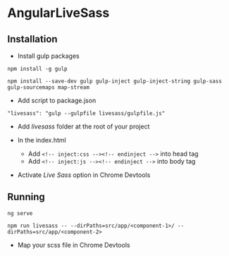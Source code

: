 # AngularLiveSass

## Installation

- Install gulp packages

`npm install -g gulp`

`npm install --save-dev gulp gulp-inject gulp-inject-string gulp-sass gulp-sourcemaps map-stream`

- Add script to package.json

`"livesass": "gulp --gulpfile livesass/gulpfile.js"`

- Add *livesass* folder at the root of your project

- In the index.html
    - Add `<!-- inject:css --><!-- endinject -->` into head tag
    - Add `<!-- inject:js --><!-- endinject -->` into body tag
    
- Activate *Live Sass* option in Chrome Devtools
    
## Running

`ng serve`

`npm run livesass -- --dirPaths=src/app/<component-1>/ --dirPaths=src/app/<component-2>`

- Map your scss file in Chrome Devtools

